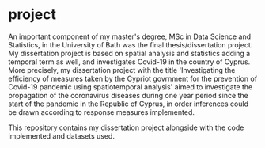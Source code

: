 # project

An important component of my master's degree, MSc in Data Science and Statistics, in the University of Bath was the final thesis/dissertation project. My dissertation project is based on spatial analysis and statistics adding a temporal term as well, and investigates Covid-19 in the country of Cyprus. More precisely, my dissertation project with the title 'Investigating the efficiency of measures taken by the Cypriot govrnment for the prevention of Covid-19 pandemic using spatiotemporal analysis' aimed to investigate the propagation of the coronavirus diseases during one year period since the start of the pandemic in the Republic of Cyprus, in order inferences could be drawn according to response measures implemented. 

This repository contains my dissertation project alongside with the code implemented and datasets used.

